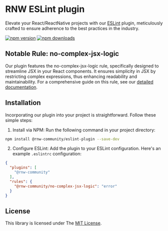 # RNW ESLint plugin

Elevate your React/ReactNative projects with our [ESLint](https://eslint.org) plugin, meticulously crafted to ensure adherence to the best practices in the industry.

[![npm version](https://badge.fury.io/js/%40rnw-community%2Feslint-plugin.svg)](https://badge.fury.io/js/%40rnw-community%2Feslint-plugin)
[![npm downloads](https://img.shields.io/npm/dm/%40rnw-community%2Feslint-plugin.svg)](https://www.npmjs.com/package/%40rnw-community%2Feslint-plugin)

## Notable Rule: no-complex-jsx-logic

Our plugin features the no-complex-jsx-logic rule, specifically designed to streamline JSX in your React components.
It ensures simplicity in JSX by restricting complex expressions, thus enhancing readability and maintainability.
For a comprehensive guide on this rule, see our [detailed documentation](./src/rules/no-complex-jsx-logic/no-complex-jsx-logic.md).

## Installation

Incorporating our plugin into your project is straightforward. Follow these simple steps:

1. Install via NPM: Run the following command in your project directory:
```sh
npm install @rnw-community/eslint-plugin --save-dev
```

2. Configure ESLint:
Add the plugin to your ESLint configuration. Here's an example `.eslintrc` configuration:
```json
{
  "plugins": [
    "@rnw-community"
  ],
  "rules": {
    "@rnw-community/no-complex-jsx-logic": "error"
  }
}
```

## License

This library is licensed under The [MIT License](./LICENSE.md).
